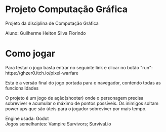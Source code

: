 # Projeto Computação Gráfica
Projeto da disciplina de Computação Gráfica

Aluno: Guilherme Helton Silva Florindo

<h1>Como jogar</h1>
<p>Para testar o jogo basta entrar no seguinte link e clicar no botão "run": https://ghzer0.itch.io/pixel-warfare</p>
<p>Esta é a versão final do jogo portada para o navegador, contendo todas as funcionalidades</p>

O projeto é um jogo de ação(shooter) onde o personagem precisa sobreviver e acumular o máximo de pontos possíveis.
Os inimigos soltam power ups que são úteis para o jogador sobreviver por mais tempo.


Engine  usada: Godot
<br>
Jogos semelhantes: Vampire Survivors; Survival.io
